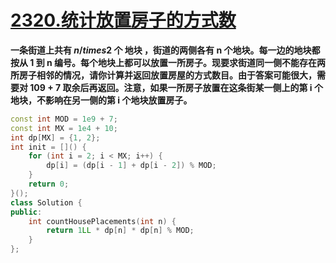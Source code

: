 # [2320.统计放置房子的方式数](https://leetcode.cn/problems/count-number-of-ways-to-place-houses/description/)
**一条街道上共有 $n /times 2$ 个 地块 ，街道的两侧各有 n 个地块。每一边的地块都按从 1 到 n 编号。每个地块上都可以放置一所房子。现要求街道同一侧不能存在两所房子相邻的情况，请你计算并返回放置房屋的方式数目。由于答案可能很大，需要对 109 + 7 取余后再返回。注意，如果一所房子放置在这条街某一侧上的第 i 个地块，不影响在另一侧的第 i 个地块放置房子。**
```cpp
const int MOD = 1e9 + 7;
const int MX = 1e4 + 10;
int dp[MX] = {1, 2};
int init = []() {
    for (int i = 2; i < MX; i++) {
        dp[i] = (dp[i - 1] + dp[i - 2]) % MOD;
    }
    return 0;
}();
class Solution {
public:
    int countHousePlacements(int n) {
        return 1LL * dp[n] * dp[n] % MOD;
    }
};
```
